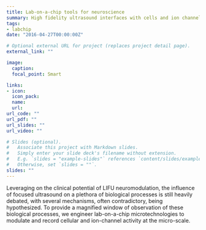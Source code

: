 ```yaml
---
title: Lab-on-a-chip tools for neuroscience
summary: High fidelity ultrasound interfaces with cells and ion channels.
tags:
- labchip
date: "2016-04-27T00:00:00Z"

# Optional external URL for project (replaces project detail page).
external_link: ""

image:
  caption: 
  focal_point: Smart

links:
- icon: 
  icon_pack: 
  name: 
  url: 
url_code: ""
url_pdf: ""
url_slides: ""
url_video: ""

# Slides (optional).
#   Associate this project with Markdown slides.
#   Simply enter your slide deck's filename without extension.
#   E.g. `slides = "example-slides"` references `content/slides/example-slides.md`.
#   Otherwise, set `slides = ""`.
slides: ""
---
```


Leveraging on the clinical potential of LIFU neuromodulation, the influence of focused ultrasound on a plethora of biological processes is still heavily debated, with several mechanisms, often contradictory, being hypothesized. To provide a magnified window of observation of these biological processes, we engineer lab-on-a-chip microtechnologies to modulate and record cellular and ion-channel activity at the micro-scale.
